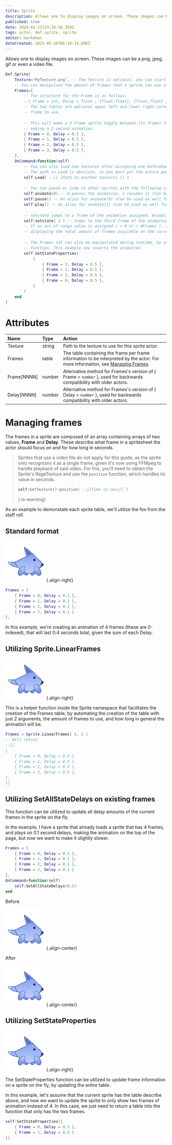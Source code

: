 ```yaml
---
title: Sprite
description: Allows one to display images on screen. These images can be a png, jpeg, gif or even a video file.
published: true
date: 2024-01-21T23:24:58.359Z
tags: actor, def.sprite, sprite
editor: markdown
dateCreated: 2023-05-16T06:16:14.886Z
---
```


Allows one to display images on screen. These images can be a png, jpeg, gif or even a video file.

```lua
Def.Sprite{
	Texture="MyTexture.png", -- The Texture is optional, you can start a sprite without a texture.
	-- You can manipulate the amount of frames that a sprite can use using the Sprite argument.
	Frames={
		-- The structure for the Frame is as follows:
		--{ Frame = int, Delay = float , {float,float}, {float,float} }
		-- The two tables are optional upper left and lower right corners of the fraction of the
		-- frame to use.

		-- This will make a 4 frame sprite toggle between its frames for 0.5 seconds,
		-- making a 2 second animation.
		{ Frame = 0, Delay = 0.5 },
		{ Frame = 1, Delay = 0.5 },
		{ Frame = 2, Delay = 0.5 },
		{ Frame = 3, Delay = 0.5 },
	},
	OnCommand=function(self)
		-- You can also load new textures after assigning one beforehand.
		-- The path in Load is absolute, so you must put the entire path to the new image.
		self:Load( --[[ [Path to another texture] ]] )

		-- You can pause or jump to other sprites with the following commands.
		self:animate(0) -- 0 pauses the animation, 1 resumes it (Can be used as well for Models).
		self:pause() -- An alias for animate(0) (Can be used as well for Models).
		self:play() -- An alias for animate(1) (Can be used as well for Models).

		-- setstate jumps to a frame of the animation assigned. Animation states are 0-indexed.
		self:setstate( 2 ) -- Jumps to the third frame of the animation.
		-- If an out-of-range value is assigned ( < 0 or > #Frames ), an error is displayed
		-- displaying the total amount of frames available on the current sprite.

		-- The Frames set can also be manipulated during runtime, by using the SetStateProperties
		-- function. This example now inverts the animation.
		self:SetStateProperties(
			{
				{ Frame = 3, Delay = 0.5 },
				{ Frame = 2, Delay = 0.5 },
				{ Frame = 1, Delay = 0.5 },
				{ Frame = 0, Delay = 0.5 },
			}
		)
	end
}
```

# Attributes

| Name | Type | Action |
| :--- | :--- | :----- |
Texture | string | Path to the texture to use for this sprite actor.
Frames | table | The table containing the frame per frame information to be interpreted by the actor. For more information, see [Managing Frames](/en/dev/actors/actortypes/sprite/Frames).
Frame[NNNN] |  number |  Alternative method for Frames's version of { Frame = `number` }, used for backwards compatibility with older actors.
Delay[NNNN] |  number |  Alternative method for Frames's version of { Delay = `number` }, used for backwards compatibility with older actors.

# Managing frames

The frames in a sprite are composed of an array containing arrays of two values, **Frame** and **Delay**. These describe what frame in a spritesheet the actor should focus on and for how long in seconds.

> Sprites that use a video file do not apply for this guide, as the sprite only recognizes it as a single frame, given it's now using FFMpeg to handle playback of said video. For this, you'll need to obtain the Sprite's RageTexture and use the `position` function, which handles its value in seconds.
> 
> ```lua
> self:GetTexture():position( --[[Time in secs]] )
> ```
> {.is-warning}

As an example to demonstate each sprite table, we'll utilize the fox from the staff roll.

## Standard format

![fox.gif](/resources/actors/sprite/fox.gif){.align-right}

```lua
Frames = {
	{ Frame = 0, Delay = 0.1 },
	{ Frame = 1, Delay = 0.1 },
	{ Frame = 2, Delay = 0.1 },
	{ Frame = 3, Delay = 0.1 }
},
```

In this example, we're creating an animation of 4 frames (these are 0-indexed), that will last 0.4 seconds total, given the sum of each Delay.

## Utilizing Sprite.LinearFrames

![fox-4.gif](/resources/actors/sprite/fox-4.gif){.align-right}

This is a helper function inside the Sprite namespace that facilitates the creation of the Frames table, by automating the creation of the table with just 2 arguments, the amount of frames to use, and how long in general the animation will be.

```lua
Frames = Sprite.LinearFrames( 4, 2 )
-- Will return
--[[
{
	{ Frame = 0, Delay = 0.5 },
	{ Frame = 1, Delay = 0.5 },
	{ Frame = 2, Delay = 0.5 },
	{ Frame = 3, Delay = 0.5 },
},
]]
```

## Utilizing SetAllStateDelays on existing frames
This function can be utilized to update all delay amounts of the current frames in the sprite on the fly.

In the example, I have a sprite that already loads a sprite that has 4 frames, and plays on 0.1 second delays, making the animation on the top of the page, but now we want to make it slightly slower.

```lua
Frames = {
	{ Frame = 0, Delay = 0.1 },
	{ Frame = 1, Delay = 0.1 },
	{ Frame = 2, Delay = 0.1 },
	{ Frame = 3, Delay = 0.1 }
},
OnCommand=function(self)
	self:SetAllStateDelays(0.5)
end
```

Before

![fox.gif](/resources/actors/sprite/fox.gif){.align-center}

After

![fox-4.gif](/resources/actors/sprite/fox-4.gif){.align-center}

## Utilizing SetStateProperties

![fox-2.gif](/resources/actors/sprite/fox-2.gif){.align-right}

The SetStateProperties function can be utilized to update frame information on a sprite on the fly, by updating the entire table.

In this example, let's assume that the current sprite has the table describe above, and now we want to update the sprite to only show two frames of animation instead of 4. In this case, we just need to return a table into the function that only has the two frames.


```lua
self:SetStateProperties({
	{ Frame = 0, Delay = 0.5 },
	{ Frame = 1, Delay = 0.5 }
})
```